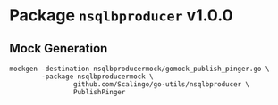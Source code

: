 # Package `nsqlbproducer` v1.0.0

## Mock Generation

```
mockgen -destination nsqlbproducermock/gomock_publish_pinger.go \
        -package nsqlbproducermock \
				github.com/Scalingo/go-utils/nsqlbproducer \
				PublishPinger
```
